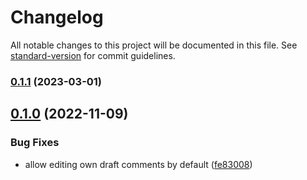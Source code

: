 # Changelog

All notable changes to this project will be documented in this file. See [standard-version](https://github.com/conventional-changelog/standard-version) for commit guidelines.

### [0.1.1](https://github.com/DataShades/ckanext-comments/compare/v0.1.0...v0.1.1) (2023-03-01)

## [0.1.0](https://github.com/DataShades/ckanext-comments/compare/v0.0.19...v0.1.0) (2022-11-09)


### Bug Fixes

* allow editing own draft comments by default ([fe83008](https://github.com/DataShades/ckanext-comments/commit/fe830083d80a0d494cb021ef42f9432b86dc811a))
